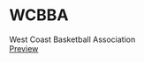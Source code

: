 # WCBBA
West Coast Basketball Association<br>
<a href ="https://danielknguyen.github.io/WCBBA/." target="_blank">Preview</a>
